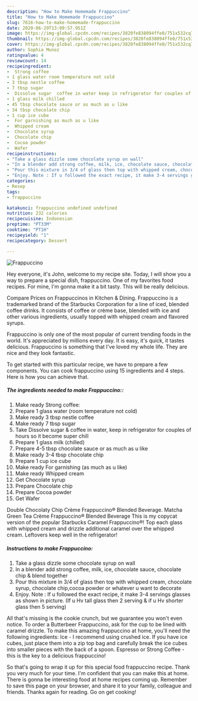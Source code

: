 ```yaml
---
description: "How to Make Homemade Frappuccino"
title: "How to Make Homemade Frappuccino"
slug: 7616-how-to-make-homemade-frappuccino
date: 2020-06-29T13:09:57.951Z
image: https://img-global.cpcdn.com/recipes/3820fe838094ffe0/751x532cq70/frappuccino-recipe-main-photo.jpg
thumbnail: https://img-global.cpcdn.com/recipes/3820fe838094ffe0/751x532cq70/frappuccino-recipe-main-photo.jpg
cover: https://img-global.cpcdn.com/recipes/3820fe838094ffe0/751x532cq70/frappuccino-recipe-main-photo.jpg
author: Sophia Munoz
ratingvalue: 4
reviewcount: 14
recipeingredient:
-  Strong coffee
- 1 glass water room temperature not cold
- 3 tbsp nestle coffee
- 7 tbsp sugar
-  Dissolve sugar  coffee in water keep in refrigerator for couples of hours so it become super chill
- 1 glass milk chilled
- 45 tbsp chocolate sauce or as much as u like
- 34 tbsp chocolate chip
- 1 cup ice cube
-  For garnishing as much as u like
-  Whipped cream
-  Chocolate syrup
-  Chocolate chip
-  Cocoa powder
-  Wafer
recipeinstructions:
- "Take a glass dizzle some chocolate syrup on wall"
- "In a blender add strong coffee, milk, ice, chocolate sauce, chocolate chip &amp; blend together"
- "Pour this mixture in 3/4 of glass then top with whipped cream, chocolate syrup, chocolate chip,cocoa powder or whatever u want to decorate"
- "Enjoy. Note : If u followed the exact recipe, it make 3-4 servings glasses as shown in picture. (If u Hv tall glass then 2 serving &amp; if u Hv shorter glass then 5 serving)"
categories:
- Resep
tags:
- frappuccino

katakunci: frappuccino undefined undefined
nutrition: 232 calories
recipecuisine: Indonesian
preptime: "PT33M"
cooktime: "PT1H"
recipeyield: "1"
recipecategory: Dessert

---
```



![Frappuccino](https://img-global.cpcdn.com/recipes/3820fe838094ffe0/751x532cq70/frappuccino-recipe-main-photo.jpg)

Hey everyone, it's John, welcome to my recipe site. Today, I will show you a way to prepare a special dish, frappuccino. One of my favorites food recipes. For mine, I'm gonna make it a bit tasty. This will be really delicious.

Compare Prices on Frappuccinos in Kitchen &amp; Dining. Frappuccino is a trademarked brand of the Starbucks Corporation for a line of iced, blended coffee drinks. It consists of coffee or crème base, blended with ice and other various ingredients, usually topped with whipped cream and flavored syrups.

Frappuccino is only one of the most popular of current trending foods in the world. It's appreciated by millions every day. It is easy, it's quick, it tastes delicious. Frappuccino is something that I've loved my whole life. They are nice and they look fantastic.


To get started with this particular recipe, we have to prepare a few components. You can cook frappuccino using 15 ingredients and 4 steps. Here is how you can achieve that.

##### The ingredients needed to make Frappuccino::

1. Make ready  Strong coffee:
1. Prepare 1 glass water (room temperature not cold)
1. Make ready 3 tbsp nestle coffee
1. Make ready 7 tbsp sugar
1. Take  Dissolve sugar &amp; coffee in water, keep in refrigerator for couples of hours so it become super chill
1. Prepare 1 glass milk (chilled)
1. Prepare 4-5 tbsp chocolate sauce or as much as u like
1. Make ready 3-4 tbsp chocolate chip
1. Prepare 1 cup ice cube
1. Make ready  For garnishing (as much as u like)
1. Make ready  Whipped cream
1. Get  Chocolate syrup
1. Prepare  Chocolate chip
1. Prepare  Cocoa powder
1. Get  Wafer


Double Chocolaty Chip Crème Frappuccino® Blended Beverage. Matcha Green Tea Crème Frappuccino® Blended Beverage This is my copycat version of the popular Starbucks Caramel Frappuccino®! Top each glass with whipped cream and drizzle additional caramel over the whipped cream. Leftovers keep well in the refrigerator! 

##### Instructions to make Frappuccino:

1. Take a glass dizzle some chocolate syrup on wall
1. In a blender add strong coffee, milk, ice, chocolate sauce, chocolate chip &amp; blend together
1. Pour this mixture in 3/4 of glass then top with whipped cream, chocolate syrup, chocolate chip,cocoa powder or whatever u want to decorate
1. Enjoy. Note : If u followed the exact recipe, it make 3-4 servings glasses as shown in picture. (If u Hv tall glass then 2 serving &amp; if u Hv shorter glass then 5 serving)


All that&#39;s missing is the cookie crunch, but we guarantee you won&#39;t even notice. To order a Butterbeer Frappuccino, ask for the cup to be lined with caramel drizzle. To make this amazing frappuccino at home, you&#39;ll need the following ingredients: Ice - I recommend using crushed ice. If you have ice cubes, just place them into a zip top bag and carefully break the ice cubes into smaller pieces with the back of a spoon. Espresso or Strong Coffee - this is the key to a delicious frappuccino! 

So that's going to wrap it up for this special food frappuccino recipe. Thank you very much for your time. I'm confident that you can make this at home. There is gonna be interesting food at home recipes coming up. Remember to save this page on your browser, and share it to your family, colleague and friends. Thanks again for reading. Go on get cooking!
